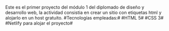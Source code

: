 Este es el primer proyecto del módulo 1 del diplomado de diseño y desarrollo web, la actividad consistia en crear un sitio con etiquetas html y alojarlo en un host gratuito.
#Tecnologías empleadas:#
#HTML 5#
#CSS 3#
#Netlify para alojar el proyecto#
